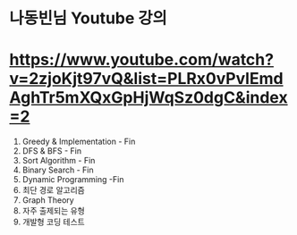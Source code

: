 # 나동빈님 Youtube 강의
# https://www.youtube.com/watch?v=2zjoKjt97vQ&list=PLRx0vPvlEmdAghTr5mXQxGpHjWqSz0dgC&index=2

1. Greedy & Implementation  - Fin
2. DFS & BFS - Fin 
3. Sort Algorithm - Fin
4. Binary Search - Fin
5. Dynamic Programming -Fin
6. 최단 경로 알고리즘
7. Graph Theory
8. 자주 출제되는 유형
9. 개발형 코딩 테스트
